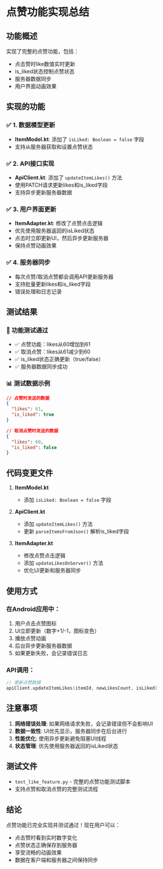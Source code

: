 # 点赞功能实现总结

## 功能概述
实现了完整的点赞功能，包括：
- 点击赞时like数值实时更新
- is_liked状态控制点赞状态
- 服务器数据同步
- 用户界面动画效果

## 实现的功能

### ✅ 1. 数据模型更新
- **ItemModel.kt**: 添加了 `isLiked: Boolean = false` 字段
- 支持从服务器获取和设置点赞状态

### ✅ 2. API接口实现
- **ApiClient.kt**: 添加了 `updateItemLikes()` 方法
- 使用PATCH请求更新likes和is_liked字段
- 支持异步更新服务器数据

### ✅ 3. 用户界面更新
- **ItemAdapter.kt**: 修改了点赞点击逻辑
- 优先使用服务器返回的isLiked状态
- 点击时立即更新UI，然后异步更新服务器
- 保持点赞动画效果

### ✅ 4. 服务器同步
- 每次点赞/取消点赞都会调用API更新服务器
- 支持批量更新likes和is_liked字段
- 错误处理和日志记录

## 测试结果

### 🎯 功能测试通过
- ✅ 点赞功能：likes从60增加到61
- ✅ 取消点赞：likes从61减少到60
- ✅ is_liked状态正确更新（true/false）
- ✅ 服务器数据同步成功

### 📊 测试数据示例
```json
// 点赞时发送的数据
{
  "likes": 61,
  "is_liked": true
}

// 取消点赞时发送的数据
{
  "likes": 60,
  "is_liked": false
}
```

## 代码变更文件

1. **ItemModel.kt**
   - 添加 `isLiked: Boolean = false` 字段

2. **ApiClient.kt**
   - 添加 `updateItemLikes()` 方法
   - 更新 `parseItemsFromJson()` 解析is_liked字段

3. **ItemAdapter.kt**
   - 修改点赞点击逻辑
   - 添加 `updateLikesOnServer()` 方法
   - 优化UI更新和服务器同步

## 使用方式

### 在Android应用中：
1. 用户点击点赞图标
2. UI立即更新（数字+1/-1，图标变色）
3. 播放点赞动画
4. 后台异步更新服务器数据
5. 如果更新失败，会记录错误日志

### API调用：
```kotlin
// 更新点赞数据
apiClient.updateItemLikes(itemId, newLikesCount, isLiked)
```

## 注意事项

1. **网络错误处理**: 如果网络请求失败，会记录错误但不会影响UI
2. **数据一致性**: UI优先显示，服务器同步在后台进行
3. **性能优化**: 使用异步更新避免阻塞UI线程
4. **状态管理**: 优先使用服务器返回的isLiked状态

## 测试文件

- `test_like_feature.py` - 完整的点赞功能测试脚本
- 支持点赞和取消点赞的完整测试流程

## 结论

点赞功能已完全实现并测试通过！现在用户可以：
- 点击赞时看到实时数字变化
- 点赞状态正确保存到服务器
- 享受流畅的动画效果
- 数据在客户端和服务器之间保持同步
